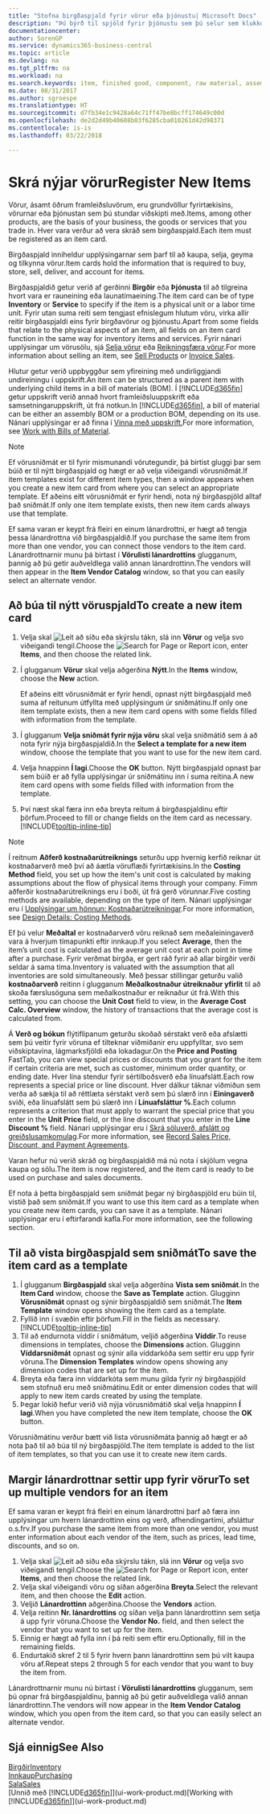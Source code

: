 ```yaml
---
title: "Stofna birgðaspjald fyrir vörur eða þjónustu| Microsoft Docs"
description: "Þú býrð til spjöld fyrir þjónustu sem þú selur sem klukkutíma og fyrir efnislegar vörur eins og t.d. samsetningaríhlutir, fullunnar vörur eða hráefni sem þú selur úr birgðum."
documentationcenter: 
author: SorenGP
ms.service: dynamics365-business-central
ms.topic: article
ms.devlang: na
ms.tgt_pltfrm: na
ms.workload: na
ms.search.keywords: item, finished good, component, raw material, assembly item
ms.date: 08/31/2017
ms.author: sgroespe
ms.translationtype: HT
ms.sourcegitcommit: d7fb34e1c9428a64c71ff47be8bcff174649c00d
ms.openlocfilehash: de2d2d49b40608b03f6285cba010261d42d98371
ms.contentlocale: is-is
ms.lasthandoff: 03/22/2018

---
```

# <a name="register-new-items"></a><span data-ttu-id="170f6-103">Skrá nýjar vörur</span><span class="sxs-lookup"><span data-stu-id="170f6-103">Register New Items</span></span>
<span data-ttu-id="170f6-104">Vörur, ásamt öðrum framleiðsluvörum, eru grundvöllur fyrirtækisins, vörurnar eða þjónustan sem þú stundar viðskipti með.</span><span class="sxs-lookup"><span data-stu-id="170f6-104">Items, among other products, are the basis of your business, the goods or services that you trade in.</span></span> <span data-ttu-id="170f6-105">Hver vara verður að vera skráð sem birgðaspjald.</span><span class="sxs-lookup"><span data-stu-id="170f6-105">Each item must be registered as an item card.</span></span>

<span data-ttu-id="170f6-106">Birgðaspjald inniheldur upplýsingarnar sem þarf til að kaupa, selja, geyma og tilkynna vörur.</span><span class="sxs-lookup"><span data-stu-id="170f6-106">Item cards hold the information that is required to buy, store, sell, deliver, and account for items.</span></span>

<span data-ttu-id="170f6-107">Birgðaspjaldið getur verið af gerðinni **Birgðir** eða **Þjónusta** til að tilgreina hvort vara er rauneining eða launatímaeining.</span><span class="sxs-lookup"><span data-stu-id="170f6-107">The item card can be of type **Inventory** or **Service** to specify if the item is a physical unit or a labor time unit.</span></span> <span data-ttu-id="170f6-108">Fyrir utan suma reiti sem tengjast efnislegum hlutum vöru, virka allir reitir birgðaspjaldi eins fyrir birgðavörur og þjónustu.</span><span class="sxs-lookup"><span data-stu-id="170f6-108">Apart from some fields that relate to the physical aspects of an item, all fields on an item card function in the same way for inventory items and services.</span></span> <span data-ttu-id="170f6-109">Fyrir nánari upplýsingar um vörusölu, sjá [Selja vörur](sales-how-sell-products.md) eða [Reikningsfæra vörur](sales-how-invoice-sales.md).</span><span class="sxs-lookup"><span data-stu-id="170f6-109">For more information about selling an item, see [Sell Products](sales-how-sell-products.md) or [Invoice Sales](sales-how-invoice-sales.md).</span></span>

<span data-ttu-id="170f6-110">Hlutur getur verið uppbyggður sem yfireining með undirliggjandi undireiningu í uppskrift.</span><span class="sxs-lookup"><span data-stu-id="170f6-110">An item can be structured as a parent item with underlying child items in a bill of materials (BOM).</span></span> <span data-ttu-id="170f6-111">Í [!INCLUDE[d365fin](includes/d365fin_md.md)] getur uppskrift verið annað hvort framleiðsluuppskrift eða samsetningaruppskrift, út frá notkun.</span><span class="sxs-lookup"><span data-stu-id="170f6-111">In [!INCLUDE[d365fin](includes/d365fin_md.md)], a bill of material can be either an assembly BOM or a production BOM, depending on its use.</span></span> <span data-ttu-id="170f6-112">Nánari upplýsingar er að finna í [Vinna með uppskrift.](inventory-how-work-BOMs.md)</span><span class="sxs-lookup"><span data-stu-id="170f6-112">For more information, see [Work with Bills of Material](inventory-how-work-BOMs.md).</span></span>

> [!NOTE]  
>   <span data-ttu-id="170f6-113">Ef vörusniðmát er til fyrir mismunandi vörutegundir, þá birtist gluggi þar sem búið er til nýtt birgðaspjald og hægt er að velja viðeigandi vörusniðmát.</span><span class="sxs-lookup"><span data-stu-id="170f6-113">If item templates exist for different item types, then a window appears when you create a new item card from where you can select an appropriate template.</span></span> <span data-ttu-id="170f6-114">Ef aðeins eitt vörusniðmát er fyrir hendi, nota ný birgðaspjöld alltaf það sniðmát.</span><span class="sxs-lookup"><span data-stu-id="170f6-114">If only one item template exists, then new item cards always use that template.</span></span>

<span data-ttu-id="170f6-115">Ef sama varan er keypt frá fleiri en einum lánardrottni, er hægt að tengja þessa lánardrottna við birgðaspjaldið.</span><span class="sxs-lookup"><span data-stu-id="170f6-115">If you purchase the same item from more than one vendor, you can connect those vendors to the item card.</span></span> <span data-ttu-id="170f6-116">Lánardrottnarnir munu þá birtast í **Vörulisti lánardrottins** glugganum, þannig að þú getir auðveldlega valið annan lánardrottinn.</span><span class="sxs-lookup"><span data-stu-id="170f6-116">The vendors will then appear in the **Item Vendor Catalog** window, so that you can easily select an alternate vendor.</span></span>

## <a name="to-create-a-new-item-card"></a><span data-ttu-id="170f6-117">Að búa til nýtt vöruspjald</span><span class="sxs-lookup"><span data-stu-id="170f6-117">To create a new item card</span></span>
1. <span data-ttu-id="170f6-118">Velja skal ![Leit að síðu eða skýrslu](media/ui-search/search_small.png "Leit að síðu eða skýrslu táknið") tákn, slá inn **Vörur** og velja svo viðeigandi tengil.</span><span class="sxs-lookup"><span data-stu-id="170f6-118">Choose the ![Search for Page or Report](media/ui-search/search_small.png "Search for Page or Report icon") icon, enter **Items**, and then choose the related link.</span></span>  
2. <span data-ttu-id="170f6-119">Í glugganum **Vörur** skal velja aðgerðina **Nýtt**.</span><span class="sxs-lookup"><span data-stu-id="170f6-119">In the **Items** window, choose the **New** action.</span></span>

    <span data-ttu-id="170f6-120">Ef aðeins eitt vörusniðmát er fyrir hendi, opnast nýtt birgðaspjald með suma af reitunum útfyllta með upplýsingum úr sniðmátinu.</span><span class="sxs-lookup"><span data-stu-id="170f6-120">If only one item template exists, then a new item card opens with some fields filled with information from the template.</span></span>
3. <span data-ttu-id="170f6-121">Í glugganum **Velja sniðmát fyrir nýja vöru** skal velja sniðmátið sem á að nota fyrir nýja birgðaspjaldið.</span><span class="sxs-lookup"><span data-stu-id="170f6-121">In the **Select a template for a new item** window, choose the template that you want to use for the new item card.</span></span>
4. <span data-ttu-id="170f6-122">Velja hnappinn **Í lagi**.</span><span class="sxs-lookup"><span data-stu-id="170f6-122">Choose the **OK** button.</span></span> <span data-ttu-id="170f6-123">Nýtt birgðaspjald opnast þar sem búið er að fylla upplýsingar úr sniðmátinu inn í suma reitina.</span><span class="sxs-lookup"><span data-stu-id="170f6-123">A new item card opens with some fields filled with information from the template.</span></span>
5. <span data-ttu-id="170f6-124">Því næst skal færa inn eða breyta reitum á birgðaspjaldinu eftir þörfum.</span><span class="sxs-lookup"><span data-stu-id="170f6-124">Proceed to fill or change fields on the item card as necessary.</span></span> [!INCLUDE[tooltip-inline-tip](includes/tooltip-inline-tip_md.md)]

> [!NOTE]
> <span data-ttu-id="170f6-125">Í reitnum **Aðferð kostnaðarútreiknings** seturðu upp hvernig kerfið reiknar út kostnaðarverð með því að áætla vöruflæði fyrirtækisins.</span><span class="sxs-lookup"><span data-stu-id="170f6-125">In the **Costing Method** field, you set up how the item's unit cost is calculated by making assumptions about the flow of physical items through your company.</span></span> <span data-ttu-id="170f6-126">Fimm aðferðir kostnaðarútreiknings eru í boði, út frá gerð vörunnar.</span><span class="sxs-lookup"><span data-stu-id="170f6-126">Five costing methods are available, depending on the type of item.</span></span> <span data-ttu-id="170f6-127">Nánari upplýsingar eru í [Upplýsingar um hönnun: Kostnaðarútreikningar](design-details-costing-methods.md).</span><span class="sxs-lookup"><span data-stu-id="170f6-127">For more information, see [Design Details: Costing Methods](design-details-costing-methods.md).</span></span>
>
> <span data-ttu-id="170f6-128">Ef þú velur **Meðaltal** er kostnaðarverð vöru reiknað sem meðaleiningaverð vara á hverjum tímapunkti eftir innkaup.</span><span class="sxs-lookup"><span data-stu-id="170f6-128">If you select **Average**, then the item’s unit cost is calculated as the average unit cost at each point in time after a purchase.</span></span> <span data-ttu-id="170f6-129">Fyrir verðmat birgða, er gert ráð fyrir að allar birgðir verði seldar á sama tíma.</span><span class="sxs-lookup"><span data-stu-id="170f6-129">Inventory is valuated with the assumption that all inventories are sold simultaneously.</span></span> <span data-ttu-id="170f6-130">Með þessar stillingar geturðu valið **kostnaðarverð** reitinn í glugganum **Meðalkostnaður útreiknaður yfirlit** til að skoða færslusöguna sem meðalkostnaður er reiknaður út frá.</span><span class="sxs-lookup"><span data-stu-id="170f6-130">With this setting, you can choose the **Unit Cost** field to view, in the **Average Cost Calc. Overview** window, the history of transactions that the average cost is calculated from.</span></span>

<span data-ttu-id="170f6-131">Á **Verð og bókun** flýtiflipanum geturðu skoðað sérstakt verð eða afslætti sem þú veitir fyrir vöruna ef tilteknar viðmiðanir eru uppfylltar, svo sem viðskiptavina, lágmarksfjöldi eða lokadagur.</span><span class="sxs-lookup"><span data-stu-id="170f6-131">On the **Price and Posting** FastTab, you can view special prices or discounts that you grant for the item if certain criteria are met, such as customer, minimum order quantity, or ending date.</span></span> <span data-ttu-id="170f6-132">Hver lína stendur fyrir sértilboðsverð eða línuafslátt.</span><span class="sxs-lookup"><span data-stu-id="170f6-132">Each row represents a special price or line discount.</span></span> <span data-ttu-id="170f6-133">Hver dálkur táknar viðmiðun sem verða að sækja til að réttlæta sérstakt verð sem þú slærð inn í **Einingaverð** sviði, eða línuafslátt sem þú slærð inn í **Línuafsláttur %**.</span><span class="sxs-lookup"><span data-stu-id="170f6-133">Each column represents a criterion that must apply to warrant the special price that you enter in the **Unit Price** field, or the line discount that you enter in the **Line Discount %** field.</span></span> <span data-ttu-id="170f6-134">Nánari upplýsingar eru í [Skrá söluverð, afslátt og greiðslusamkomulag](sales-how-record-sales-price-discount-payment-agreements.md).</span><span class="sxs-lookup"><span data-stu-id="170f6-134">For more information, see [Record Sales Price, Discount, and Payment Agreements](sales-how-record-sales-price-discount-payment-agreements.md).</span></span>

<span data-ttu-id="170f6-135">Varan hefur nú verið skráð og birgðaspjaldið má nú nota í skjölum vegna kaupa og sölu.</span><span class="sxs-lookup"><span data-stu-id="170f6-135">The item is now registered, and the item card is ready to be used on purchase and sales documents.</span></span>

<span data-ttu-id="170f6-136">Ef nota á þetta birgðaspjald sem sniðmát þegar ný birgðaspjöld eru búin til, vistið það sem sniðmát.</span><span class="sxs-lookup"><span data-stu-id="170f6-136">If you want to use this item card as a template when you create new item cards, you can save it as a template.</span></span> <span data-ttu-id="170f6-137">Nánari upplýsingar eru í eftirfarandi kafla.</span><span class="sxs-lookup"><span data-stu-id="170f6-137">For more information, see the following section.</span></span>

## <a name="to-save-the-item-card-as-a-template"></a><span data-ttu-id="170f6-138">Til að vista birgðaspjald sem sniðmát</span><span class="sxs-lookup"><span data-stu-id="170f6-138">To save the item card as a template</span></span>
1. <span data-ttu-id="170f6-139">Í glugganum **Birgðaspjald** skal velja aðgerðina **Vista sem sniðmát**.</span><span class="sxs-lookup"><span data-stu-id="170f6-139">In the **Item Card** window, choose the **Save as Template** action.</span></span> <span data-ttu-id="170f6-140">Glugginn **Vörusniðmát** opnast og sýnir birgðaspjaldið sem sniðmát.</span><span class="sxs-lookup"><span data-stu-id="170f6-140">The **Item Template** window opens showing the item card as a template.</span></span>
2. <span data-ttu-id="170f6-141">Fyllið inn í svæðin eftir þörfum.</span><span class="sxs-lookup"><span data-stu-id="170f6-141">Fill in the fields as necessary.</span></span> [!INCLUDE[tooltip-inline-tip](includes/tooltip-inline-tip_md.md)]
3. <span data-ttu-id="170f6-142">Til að endurnota víddir í sniðmátum, veljið aðgerðina **Víddir**.</span><span class="sxs-lookup"><span data-stu-id="170f6-142">To reuse dimensions in templates, choose the **Dimensions** action.</span></span> <span data-ttu-id="170f6-143">Glugginn **Víddarsniðmát** opnast og sýnir alla víddarkóða sem settir eru upp fyrir vöruna.</span><span class="sxs-lookup"><span data-stu-id="170f6-143">The **Dimension Templates** window opens showing any dimension codes that are set up for the item.</span></span>
4. <span data-ttu-id="170f6-144">Breyta eða færa inn víddarkóta sem munu gilda fyrir ný birgðaspjöld sem stofnuð eru með sniðmátinu.</span><span class="sxs-lookup"><span data-stu-id="170f6-144">Edit or enter dimension codes that will apply to new item cards created by using the template.</span></span>
5. <span data-ttu-id="170f6-145">Þegar lokið hefur verið við nýja vörusniðmátið skal velja hnappinn **Í lagi**.</span><span class="sxs-lookup"><span data-stu-id="170f6-145">When you have completed the new item template, choose the **OK** button.</span></span>

<span data-ttu-id="170f6-146">Vörusniðmátinu verður bætt við lista vörusniðmáta þannig að hægt er að nota það til að búa til ný birgðaspjöld.</span><span class="sxs-lookup"><span data-stu-id="170f6-146">The item template is added to the list of item templates, so that you can use it to create new item cards.</span></span>

## <a name="to-set-up-multiple-vendors-for-an-item"></a><span data-ttu-id="170f6-147">Margir lánardrottnar settir upp fyrir vörur</span><span class="sxs-lookup"><span data-stu-id="170f6-147">To set up multiple vendors for an item</span></span>  
<span data-ttu-id="170f6-148">Ef sama varan er keypt frá fleiri en einum lánardrottni þarf að færa inn upplýsingar um hvern lánardrottinn eins og verð, afhendingartími, afsláttur o.s.frv.</span><span class="sxs-lookup"><span data-stu-id="170f6-148">If you purchase the same item from more than one vendor, you must enter information about each vendor of the item, such as prices, lead time, discounts, and so on.</span></span>  

1.  <span data-ttu-id="170f6-149">Velja skal ![Leit að síðu eða skýrslu](media/ui-search/search_small.png "Leit að síðu eða skýrslu táknið") tákn, slá inn **Vörur** og velja svo viðeigandi tengil.</span><span class="sxs-lookup"><span data-stu-id="170f6-149">Choose the ![Search for Page or Report](media/ui-search/search_small.png "Search for Page or Report icon") icon, enter **Items**, and then choose the related link.</span></span>  
2.  <span data-ttu-id="170f6-150">Velja skal viðeigandi vöru og síðan aðgerðina **Breyta**.</span><span class="sxs-lookup"><span data-stu-id="170f6-150">Select the relevant item, and then choose the **Edit** action.</span></span>  
3.  <span data-ttu-id="170f6-151">Veljið **Lánardrottinn** aðgerðina.</span><span class="sxs-lookup"><span data-stu-id="170f6-151">Choose the **Vendors** action.</span></span>  
4.  <span data-ttu-id="170f6-152">Velja reitinn **Nr. lánardrottins** og síðan velja þann lánardrottinn sem setja á upp fyrir vöruna.</span><span class="sxs-lookup"><span data-stu-id="170f6-152">Choose the **Vendor No.** field, and then select the vendor that you want to set up for the item.</span></span>  
5.  <span data-ttu-id="170f6-153">Einnig er hægt að fylla inn í þá reiti sem eftir eru.</span><span class="sxs-lookup"><span data-stu-id="170f6-153">Optionally, fill in the remaining fields.</span></span>  
6.  <span data-ttu-id="170f6-154">Endurtakið skref 2 til 5 fyrir hvern þann lánardrottinn sem þú vilt kaupa vöru af.</span><span class="sxs-lookup"><span data-stu-id="170f6-154">Repeat steps 2 through 5 for each vendor that you want to buy the item from.</span></span>

<span data-ttu-id="170f6-155">Lánardrottnarnir munu nú birtast í **Vörulisti lánardrottins** glugganum, sem þú opnar frá birgðaspjaldinu, þannig að þú getir auðveldlega valið annan lánardrottinn.</span><span class="sxs-lookup"><span data-stu-id="170f6-155">The vendors will now appear in the **Item Vendor Catalog** window, which you open from the item card, so that you can easily select an alternate vendor.</span></span>

## <a name="see-also"></a><span data-ttu-id="170f6-156">Sjá einnig</span><span class="sxs-lookup"><span data-stu-id="170f6-156">See Also</span></span>
  [<span data-ttu-id="170f6-157">Birgðir</span><span class="sxs-lookup"><span data-stu-id="170f6-157">Inventory</span></span>](inventory-manage-inventory.md)  
  [<span data-ttu-id="170f6-158">Innkaup</span><span class="sxs-lookup"><span data-stu-id="170f6-158">Purchasing</span></span>](purchasing-manage-purchasing.md)  
  [<span data-ttu-id="170f6-159">Sala</span><span class="sxs-lookup"><span data-stu-id="170f6-159">Sales</span></span>](sales-manage-sales.md)  
  <span data-ttu-id="170f6-160">[Unnið með [!INCLUDE[d365fin](includes/d365fin_md.md)]](ui-work-product.md)</span><span class="sxs-lookup"><span data-stu-id="170f6-160">[Working with [!INCLUDE[d365fin](includes/d365fin_md.md)]](ui-work-product.md)</span></span>

